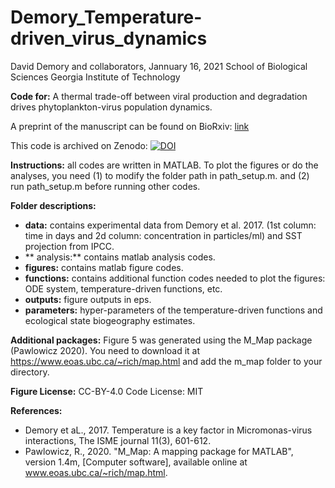 # Demory_Temperature-driven_virus_dynamics

David Demory and collaborators, Jannuary 16, 2021 School of Biological Sciences Georgia Institute of Technology

**Code for:** A thermal trade-off between viral production and degradation drives phytoplankton-virus population dynamics.

A preprint of the manuscript can be found on BioRxiv: [link](https://doi.org/10.1101/2020.08.18.256156)

This code is archived on Zenodo: [![DOI](https://zenodo.org/badge/288514967.svg)](https://zenodo.org/badge/latestdoi/288514967)

**Instructions:** all codes are written in MATLAB. To plot the figures or do the analyses, you need (1) to modify the folder path in path_setup.m. and (2) run path_setup.m before running other codes.

**Folder descriptions:**
- **data:** contains experimental data from Demory et al. 2017. (1st column: time in days and 2d column: concentration in particles/ml) and SST projection from IPCC.
- ** analysis:** contains matlab analysis codes.
- **figures:** contains matlab figure codes.
- **functions:** contains additional function codes needed to plot the figures: ODE system, temperature-driven functions, etc.
- **outputs:** figure outputs in eps.
- **parameters:** hyper-parameters of the temperature-driven functions and ecological state biogeography estimates.

**Additional packages:** Figure 5 was generated using the M_Map package (Pawlowicz 2020). You need to download it at https://www.eoas.ubc.ca/~rich/map.html and add the m_map folder to your directory.

**Figure License:** CC-BY-4.0 Code License: MIT

**References:**
- Demory et aL., 2017. Temperature is a key factor in Micromonas-virus interactions, The ISME journal 11(3), 601-612.
- Pawlowicz, R., 2020. "M_Map: A mapping package for MATLAB", version 1.4m, [Computer software], available online at www.eoas.ubc.ca/~rich/map.html.

